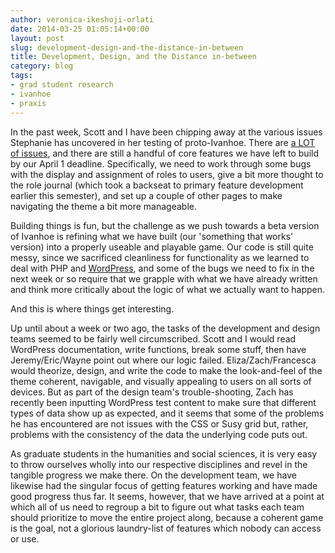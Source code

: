 ```yaml
---
author: veronica-ikeshoji-orlati
date: 2014-03-25 01:05:14+00:00
layout: post
slug: development-design-and-the-distance-in-between
title: Development, Design, and the Distance in-between
category: blog
tags:
- grad student research
- ivanhoe
- praxis
---
```


In the past week, Scott and I have been chipping away at the various issues Stephanie has uncovered in her testing of proto-Ivanhoe. There are [a LOT of issues](https://github.com/scholarslab/ivanhoe/issues?labels=&page=1&state=open), and there are still a handful of core features we have left to build by our April 1 deadline. Specifically, we need to work through some bugs with the display and assignment of roles to users, give a bit more thought to the role journal (which took a backseat to primary feature development earlier this semester), and set up a couple of other pages to make navigating the theme a bit more manageable.

Building things is fun, but the challenge as we push towards a beta version of Ivanhoe is refining what we have built (our 'something that works' version) into a properly useable and playable game. Our code is still quite messy, since we sacrificed cleanliness for functionality as we learned to deal with PHP and [WordPress](http://wordpress.org/), and some of the bugs we need to fix in the next week or so require that we grapple with what we have already written and think more critically about the logic of what we actually want to happen.

And this is where things get interesting.

Up until about a week or two ago, the tasks of the development and design teams seemed to be fairly well circumscribed. Scott and I would read WordPress documentation, write functions, break some stuff, then have Jeremy/Eric/Wayne point out where our logic failed. Eliza/Zach/Francesca would theorize, design, and write the code to make the look-and-feel of the theme coherent, navigable, and visually appealing to users on all sorts of devices. But as part of the design team's trouble-shooting, Zach has recently been inputting WordPress test content to make sure that different types of data show up as expected, and it seems that some of the problems he has encountered are not issues with the CSS or Susy grid but, rather, problems with the consistency of the data the underlying code puts out.

As graduate students in the humanities and social sciences, it is very easy to throw ourselves wholly into our respective disciplines and revel in the tangible progress we make there. On the development team, we have likewise had the singular focus of getting features working and have made good progress thus far. It seems, however, that we have arrived at a point at which all of us need to regroup a bit to figure out what tasks each team should prioritize to move the entire project along, because a coherent game is the goal, not a glorious laundry-list of features which nobody can access or use.
